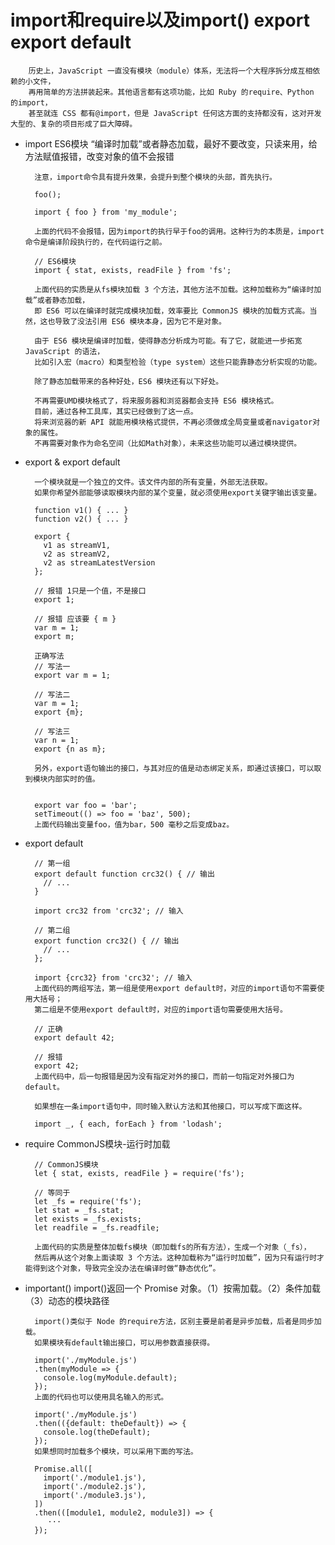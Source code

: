 # import和require以及import() export export default #

        历史上，JavaScript 一直没有模块（module）体系，无法将一个大程序拆分成互相依赖的小文件，
        再用简单的方法拼装起来。其他语言都有这项功能，比如 Ruby 的require、Python 的import，
        甚至就连 CSS 都有@import，但是 JavaScript 任何这方面的支持都没有，这对开发大型的、复杂的项目形成了巨大障碍。

- import   ES6模块 “编译时加载”或者静态加载，最好不要改变，只读来用，给方法赋值报错，改变对象的值不会报错

        注意，import命令具有提升效果，会提升到整个模块的头部，首先执行。

        foo();

        import { foo } from 'my_module';
        
        上面的代码不会报错，因为import的执行早于foo的调用。这种行为的本质是，import命令是编译阶段执行的，在代码运行之前。
        
        // ES6模块
        import { stat, exists, readFile } from 'fs';
        
        上面代码的实质是从fs模块加载 3 个方法，其他方法不加载。这种加载称为“编译时加载”或者静态加载，
        即 ES6 可以在编译时就完成模块加载，效率要比 CommonJS 模块的加载方式高。当然，这也导致了没法引用 ES6 模块本身，因为它不是对象。

        由于 ES6 模块是编译时加载，使得静态分析成为可能。有了它，就能进一步拓宽 JavaScript 的语法，
        比如引入宏（macro）和类型检验（type system）这些只能靠静态分析实现的功能。

        除了静态加载带来的各种好处，ES6 模块还有以下好处。

        不再需要UMD模块格式了，将来服务器和浏览器都会支持 ES6 模块格式。
        目前，通过各种工具库，其实已经做到了这一点。
        将来浏览器的新 API 就能用模块格式提供，不再必须做成全局变量或者navigator对象的属性。
        不再需要对象作为命名空间（比如Math对象），未来这些功能可以通过模块提供。

- export & export default

        一个模块就是一个独立的文件。该文件内部的所有变量，外部无法获取。
        如果你希望外部能够读取模块内部的某个变量，就必须使用export关键字输出该变量。
        
        function v1() { ... }
        function v2() { ... }

        export {
          v1 as streamV1,
          v2 as streamV2,
          v2 as streamLatestVersion
        };

        // 报错 1只是一个值，不是接口
        export 1;

        // 报错 应该要 { m }
        var m = 1;
        export m;

        正确写法
        // 写法一
        export var m = 1;

        // 写法二
        var m = 1;
        export {m};

        // 写法三
        var n = 1;
        export {n as m};
        
        另外，export语句输出的接口，与其对应的值是动态绑定关系，即通过该接口，可以取到模块内部实时的值。


        export var foo = 'bar';
        setTimeout(() => foo = 'baz', 500);
        上面代码输出变量foo，值为bar，500 毫秒之后变成baz。
        
- export default

        // 第一组
        export default function crc32() { // 输出
          // ...
        }

        import crc32 from 'crc32'; // 输入

        // 第二组
        export function crc32() { // 输出
          // ...
        };

        import {crc32} from 'crc32'; // 输入
        上面代码的两组写法，第一组是使用export default时，对应的import语句不需要使用大括号；
        第二组是不使用export default时，对应的import语句需要使用大括号。

        // 正确
        export default 42;

        // 报错
        export 42;
        上面代码中，后一句报错是因为没有指定对外的接口，而前一句指定对外接口为default。

        如果想在一条import语句中，同时输入默认方法和其他接口，可以写成下面这样。

        import _, { each, forEach } from 'lodash';

- require    CommonJS模块-运行时加载

        // CommonJS模块
        let { stat, exists, readFile } = require('fs');

        // 等同于
        let _fs = require('fs');
        let stat = _fs.stat;
        let exists = _fs.exists;
        let readfile = _fs.readfile;
        
        上面代码的实质是整体加载fs模块（即加载fs的所有方法），生成一个对象（_fs），
        然后再从这个对象上面读取 3 个方法。这种加载称为“运行时加载”，因为只有运行时才能得到这个对象，导致完全没办法在编译时做“静态优化”。

- important() import()返回一个 Promise 对象。（1）按需加载。（2）条件加载（3）动态的模块路径

        import()类似于 Node 的require方法，区别主要是前者是异步加载，后者是同步加载。
        如果模块有default输出接口，可以用参数直接获得。

        import('./myModule.js')
        .then(myModule => {
          console.log(myModule.default);
        });
        上面的代码也可以使用具名输入的形式。

        import('./myModule.js')
        .then(({default: theDefault}) => {
          console.log(theDefault);
        });
        如果想同时加载多个模块，可以采用下面的写法。

        Promise.all([
          import('./module1.js'),
          import('./module2.js'),
          import('./module3.js'),
        ])
        .then(([module1, module2, module3]) => {
           ···
        });
